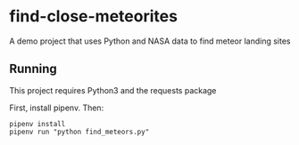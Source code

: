 # find-close-meteorites
A demo project that uses Python and NASA data to find meteor landing sites

## Running

This project requires Python3 and the requests package

First, install pipenv. Then:

```
pipenv install
pipenv run "python find_meteors.py"
```
